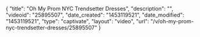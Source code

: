 {
    "title": "Oh My Prom NYC Trendsetter Dresses",
    "description": "",
    "videoid": "25895507",
    "date_created": "1453119521",
    "date_modified": "1453119521",
    "type": "captivate",
    "layout": "video",
    "url": "\/v\/oh-my-prom-nyc-trendsetter-dresses\/25895507"
}